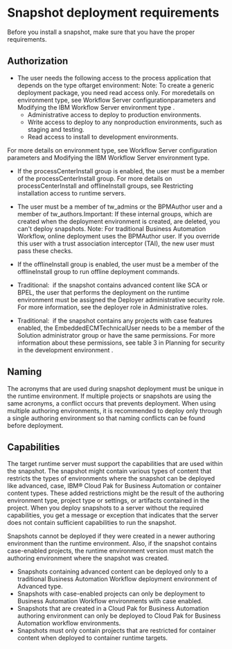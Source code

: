 # Snapshot deployment requirements

Before you install a snapshot, make sure that you have the proper
requirements.

## Authorization

- The user needs the following access to the process application that depends on the type oftarget environment: Note: To create a generic deployment package, you need read access only. For moredetails on environment type, see Workflow Server configurationparameters and Modifying the IBM Workflow Server environment type .
    - Administrative access to deploy to production environments.
    - Write access to deploy to any nonproduction environments, such as staging and testing.
    - Read access to install to development environments.

For more
details on environment type, see Workflow Server configuration
parameters and Modifying the IBM Workflow Server environment type.

- If the processCenterInstall group is enabled, the user must be a member of the
processCenterInstall group. For more details on
processCenterInstall and offlineInstall groups, see Restricting installation access to runtime servers.

- The user must be a member of tw\_admins or the BPMAuthor user and a member of
tw\_authors.Important: If these internal groups, which are created when
the deployment environment is created, are deleted, you can't deploy snapshots.
Note: For traditional Business Automation Workflow, online deployment uses
the BPMAuthor user. If you override this user with a trust association interceptor (TAI), the new
user must pass these checks.
- If the offlineInstall group is enabled, the user must be a member of the
offlineInstall group to run offline deployment commands.
- Traditional:  if the
snapshot contains advanced content like SCA or BPEL, the user that performs the deployment on the
runtime environment must be assigned the Deployer administrative security role. For more
information, see the deployer role in Administrative
roles.
- Traditional:  if the
snapshot contains any projects with case features enabled, the EmbeddedECMTechnicalUser needs to be
a member of the Solution administrator group or have the same permissions. For more information
about these permissions, see table 3 in Planning for security in the development environment .

## Naming

The acronyms that are used during snapshot deployment must be unique in the runtime environment.
If multiple projects or snapshots are using the same acronyms, a conflict occurs that prevents
deployment. When using multiple authoring environments, it is recommended to deploy only through a
single authoring environment so that naming conflicts can be found before deployment.

## Capabilities

The target runtime server must support the capabilities that are used within the snapshot. The
snapshot might contain various types of content that restricts the types of environments where the
snapshot can be deployed like advanced, case, IBM® Cloud Pak for Business
Automation or container content
types. These added restrictions might be the result of the authoring environment type, project type
or settings, or artifacts contained in the project. When you deploy snapshots to a server without
the required capabilities, you get a message or exception that indicates that the server does not
contain sufficient capabilities to run the snapshot.

Snapshots cannot be deployed if they were created in a newer authoring environment than the
runtime environment. Also, if the snapshot contains case-enabled projects, the runtime environment
version must match the authoring environment where the snapshot was created.

- Snapshots containing advanced content can be deployed only to a traditional Business Automation Workflow deployment environment of
Advanced type.
- Snapshots with case-enabled projects can only be deployment to Business Automation Workflow environments with case
enabled.
- Snapshots that are created in a Cloud Pak for Business Automation authoring environment
can only be deployed to Cloud Pak for Business Automation workflow
environments.
- Snapshots must only contain projects that are restricted for container content when deployed to
container runtime targets.